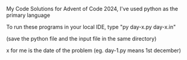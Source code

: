My Code Solutions for Advent of Code 2024, I've used python as the primary language

To run these programs in your local IDE, type "py day-x.py day-x.in"

(save the python file and the input file in the same directory)

x for me is the date of the problem (eg. day-1.py means 1st december) 
